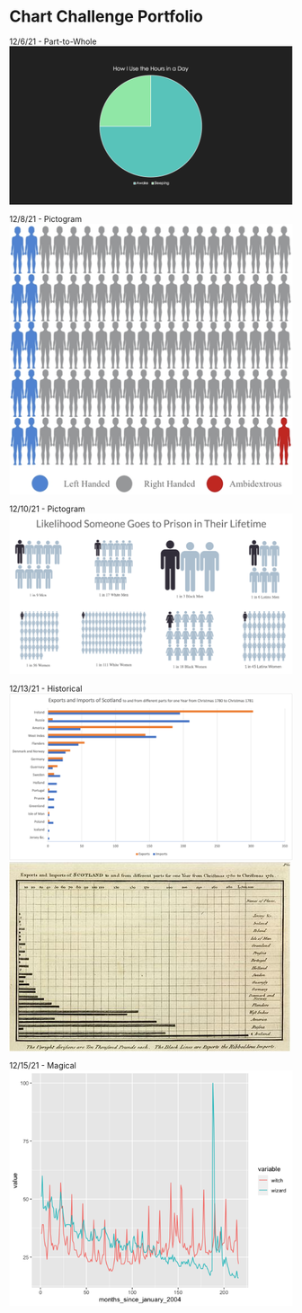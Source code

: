 # Chart Challenge Portfolio

12/6/21 - Part-to-Whole
![...](Part-to-Whole.png "Hours of Sleep per Day")

12/8/21 - Pictogram
![...](Pictogram.png "Handedness")

12/10/21 - Pictogram
![...](Pictogram2.png "Likelihood Someone Goes to Prison in Their Lifetime")

12/13/21 - Historical
![...](Historical.png "Imports and Exports of Scotland by me")
![...](Original-Historical.png "Imports and Exports of Scotland")


12/15/21 - Magical
![...](Magical.png "Google Analytics Data for the Word Usage of 'Witch' and 'Wizard'")
